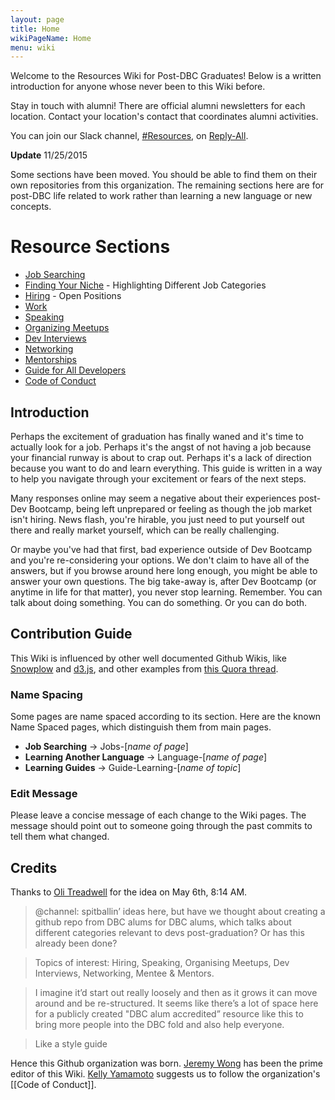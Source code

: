 ```yaml
---
layout: page
title: Home
wikiPageName: Home
menu: wiki
---
```


Welcome to the Resources Wiki for Post-DBC Graduates! Below is a written introduction for anyone whose never been to this Wiki before.

Stay in touch with alumni! There are official alumni newsletters for each location. Contact your location's contact that coordinates alumni activities.

You can join our Slack channel, [#Resources](https://reply-all.slack.com/messages/resources/), on [Reply-All](https://reply-all.slack.com/messages/general/).

**Update** 11/25/2015

Some sections have been moved. You should be able to find them on their own repositories from this organization. The remaining sections here are for post-DBC life related to work rather than learning a new language or new concepts.

# Resource Sections

* [Job Searching](Job-Searching)
* [Finding Your Niche](Finding-Your-Niche) - Highlighting Different Job Categories 
* [Hiring](Hiring) - Open Positions
* [Work](Work)
* [Speaking](Speaking)
* [Organizing Meetups](Organizing-Meetups)
* [Dev Interviews](Dev-Interviews)
* [Networking](Networking)
* [Mentorships](Mentorships)
* [Guide for All Developers](Guide-for-All-Developers)
* [Code of Conduct](Code-of-Conduct)

## Introduction

Perhaps the excitement of graduation has finally waned and it's time to actually look for a job. Perhaps it's the angst of not having a job because your financial runway is about to crap out. Perhaps it's a lack of direction because you want to do and learn everything. This guide is written in a way to help you navigate through your excitement or fears of the next steps. 

Many responses online may seem a negative about their experiences post-Dev Bootcamp, being left unprepared or feeling as though the job market isn't hiring. News flash, you're hirable, you just need to put yourself out there and really market yourself, which can be really challenging. 

Or maybe you've had that first, bad experience outside of Dev Bootcamp and you're re-considering your options. We don't claim to have all of the answers, but if you browse around here long enough, you might be able to answer your own questions. The big take-away is, after Dev Bootcamp (or anytime in life for that matter), you never stop learning. Remember. You can talk about doing something. You can do something. Or you can do both.

## Contribution Guide

This Wiki is influenced by other well documented Github Wikis, like [Snowplow](https://github.com/snowplow/snowplow/wiki) and [d3.js](https://github.com/mbostock/d3/wiki), and other examples from [this Quora thread](http://www.quora.com/What-are-some-examples-of-very-well-made-GitHub-wiki-pages-for-open-source-projects).

### Name Spacing

Some pages are name spaced according to its section. Here are the known Name Spaced pages, which distinguish them from main pages.

- **Job Searching** -> Jobs-[*name of page*]
- **Learning Another Language** -> Language-[*name of page*]
- **Learning Guides** -> Guide-Learning-[*name of topic*]

### Edit Message

Please leave a concise message of each change to the Wiki pages. The message should point out to someone going through the past commits to tell them what changed.

## Credits

Thanks to [Oli Treadwell](https://twitter.com/olitreadwell) for the idea on May 6th, 8:14 AM.

> @channel: spitballin’ ideas here, but have we thought about creating a github repo from DBC alums for DBC alums, which talks about different categories relevant to devs post-graduation? Or has this already been done?

> Topics of interest: Hiring, Speaking, Organising Meetups, Dev Interviews, Networking, Mentee & Mentors.

> I imagine it’d start out really loosely and then as it grows it can move around and be re-structured. It seems like there’s a lot of space here for a publicly created "DBC alum accredited” resource like this to bring more people into the DBC fold and also help everyone.

> Like a style guide

Hence this Github organization was born. [Jeremy Wong](https://twitter.com/jermspeaks) has been the prime editor of this Wiki. [Kelly Yamamoto](https://twitter.com/minedamnesia) suggests us to follow the organization's [[Code of Conduct]].
